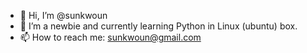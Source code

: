 - 👋 Hi, I’m @sunkwoun
- 👀 I’m a newbie and currently learning Python in Linux (ubuntu) box.
- 📫 How to reach me: sunkwoun@gmail.com

<!---
sunkwoun/sunkwoun is a ✨ special ✨ repository because its `README.md` (this file) appears on your GitHub profile.
You can click the Preview link to take a look at your changes.
--->
